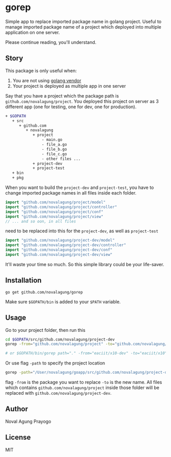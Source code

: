 # gorep

Simple app to replace imported package name in golang project. Useful to manage imported package name of a project which deployed into multiple application on one server.

Please continue reading, you'll understand.

## Story

This package is only useful when:

 1. You are not using [golang vendor](https://blog.gopheracademy.com/advent-2015/vendor-folder/)
 2. Your project is deployed as multiple app in one server

Say that you have a project which the package path is `github.com/novalagung/project`. You deployed this project on server as 3 different app (one for testing, one for dev, one for production).

```bash
+ $GOPATH
   + src
      + github.com
         + novalagung
            + project
                - main.go
                - file_a.go
                - file_b.go
                - file_c.go
                - other files ...
            + project-dev
            + project-test
   + bin
   + pkg
```

When you want to build the `project-dev` and `project-test`, you have to change imported package names in all files inside each folder.

```go
import "github.com/novalagung/project/model"
import "github.com/novalagung/project/controller"
import "github.com/novalagung/project/conf"
import "github.com/novalagung/project/view"
// ... and so oon, in all files
```

need to be replaced into this for the `project-dev`, as well as `project-test`

```go
import "github.com/novalagung/project-dev/model"
import "github.com/novalagung/project-dev/controller"
import "github.com/novalagung/project-dev/conf"
import "github.com/novalagung/project-dev/view"
```

It'll waste your time so much. So this simple library could be your life-saver.

## Installation

```
go get github.com/novalagung/gorep
```

Make sure `$GOPATH/bin` is added to your `$PATH` variable.

## Usage

Go to your project folder, then run this

```bash
cd $GOPATH/src/github.com/novalagung/project-dev
gorep -from="github.com/novalagung/project" -to="github.com/novalagung/project-dev"

# or $GOPATH/bin/gorep path="." -from="eaciit/x10-dev" -to="eaciit/x10"
```

Or use flag `-path` to specify the project location

```bash
gorep -path="/User/novalagung/goapp/src/github.com/novalagung/project-dev" -from="github.com/novalagung/project" -to="github.com/novalagung/project-dev"
```

flag `-from` is the package you want to replace `-to` is the new name. All files which contains `github.com/novalagung/project` inside those folder will be replaced with `github.com/novalagung/project-dev`.

## Author

Noval Agung Prayogo

## License

MIT